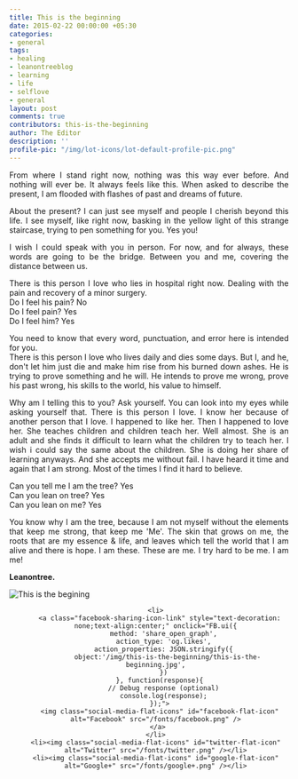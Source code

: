 ```yaml
---
title: This is the beginning
date: 2015-02-22 00:00:00 +05:30
categories:
- general
tags:
- healing
- leanontreeblog
- learning
- life
- selflove
- general
layout: post
comments: true
contributors: this-is-the-beginning
author: The Editor
description: ''
profile-pic: "/img/lot-icons/lot-default-profile-pic.png"
---
```


<p style="text-align: justify;">
From where I stand right now, nothing was this way ever before. And nothing will ever be.
It always feels like this. When asked to describe the present, I am flooded with flashes of past and dreams of future.</p>
<p style="text-align: justify;">About the present? I can just see myself and people I cherish beyond this life. I see myself, like right now, basking in the yellow light of this strange staircase, trying to pen something for you. Yes you!</p>
<p style="text-align: justify;">I wish I could speak with you in person. For now, and for always, these words are going to be the bridge.<!--more--> Between you and me, covering the distance between us.</p>

<p style="text-align: justify;">
There is this person I love who lies in hospital right now. Dealing with the pain and recovery of a minor surgery.<br/>
Do I feel his pain? No<br/>
Do I feel pain? Yes<br/>
Do I feel him? Yes<p>
<p style="text-align: justify;">
You need to know that every word, punctuation, and error here is intended for you.<br/>
There is this person I love who lives daily and dies some days. But I, and he, don't let him just die and make him rise from his burned down ashes. He is trying to prove something and he will. He intends to prove me wrong, prove his past wrong, his skills to the world, his value to himself. <p>
<p style="text-align: justify;">
Why am I telling this to you? Ask yourself. You can look into my eyes while asking yourself that.
There is this person I love. I know her because of another person that I love. I happened to like her. Then I happened to love her. She teaches children and children teach her. Well almost. She is an adult and she finds it difficult to learn what the children try to teach her. I wish i could say the same about the children. She is doing her share of learning anyways. And she accepts me without fail.
I have heard it time and again that I am strong. Most of the times I find it hard to believe.<p>
<p style="text-align: justify;">
Can you tell me I am the tree? Yes<br/>
Can you lean on tree? Yes<br/>
Can you lean on me? Yes<p>
<p style="text-align: justify;">
You know why I am the tree, because I am not myself without the elements that keep me strong, that keep me 'Me'. The skin that grows on me, the roots that are my essence & life, and leaves which tell the world that I am alive and there is hope.
I am these. These are me. I try hard to be me. I am me! <p>
<p style="text-align: justify;"><b>Leanontree.</b></p>
<div class="main-container">
<div class="main-image-container">
<img class="img-responsive center-block" alt="This is the begining" border="0" src="/img/this-is-the-beginning/this-is-the-beginning.jpg" />
<div class="floating-social-icon-container">
  <ul class="footer-elements" style="text-align:center;">


    <li>
      <a class="facebook-sharing-icon-link" style="text-decoration: none;text-align:center;" onclick="FB.ui({
        method: 'share_open_graph',
        action_type: 'og.likes',
        action_properties: JSON.stringify({
          object:'/img/this-is-the-beginning/this-is-the-beginning.jpg',
        })
      }, function(response){
        // Debug response (optional)
        console.log(response);
      });">
      <img class="social-media-flat-icons" id="facebook-flat-icon" alt="Facebook" src="/fonts/facebook.png" />
     </a>
    </li>
    <li><img class="social-media-flat-icons" id="twitter-flat-icon" alt="Twitter" src="/fonts/twitter.png" /></li>
    <li><img class="social-media-flat-icons" id="google-flat-icon" alt="Google+" src="/fonts/google+.png" /></li>
  </ul>
</div>
</div>

</div><br/><br/>
